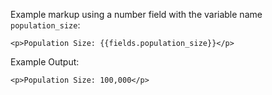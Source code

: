 Example markup using a number field with the variable name `population_size`:
```
<p>Population Size: {{fields.population_size}}</p>
```

Example Output:
```
<p>Population Size: 100,000</p>
```
